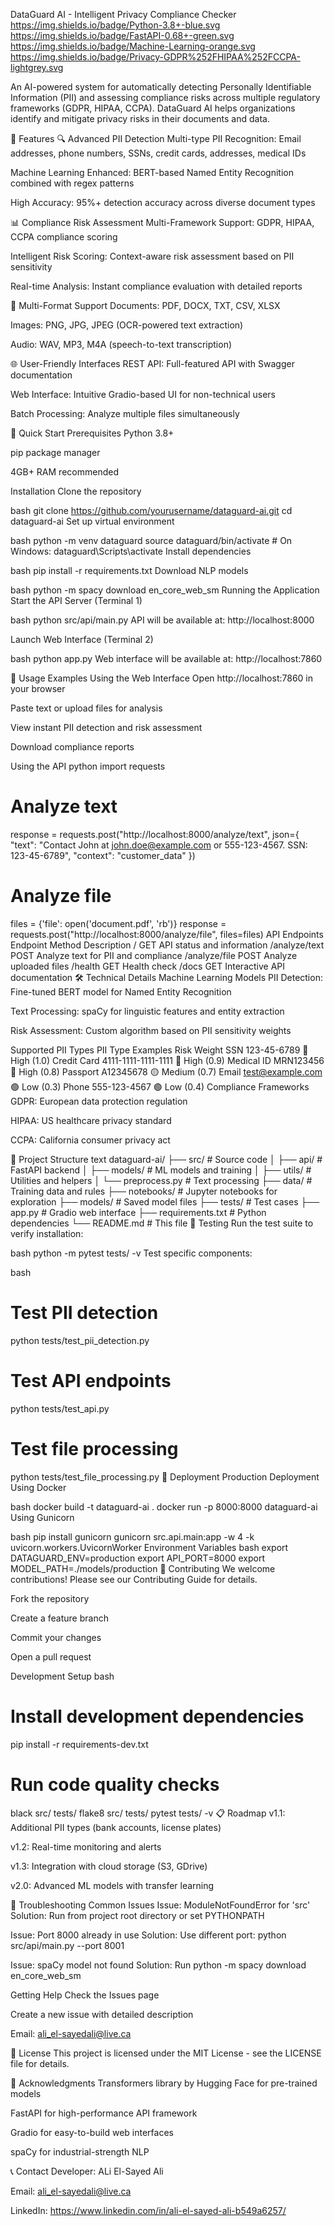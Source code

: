 DataGuard AI - Intelligent Privacy Compliance Checker
https://img.shields.io/badge/Python-3.8+-blue.svg
https://img.shields.io/badge/FastAPI-0.68+-green.svg
https://img.shields.io/badge/Machine-Learning-orange.svg
https://img.shields.io/badge/Privacy-GDPR%252FHIPAA%252FCCPA-lightgrey.svg

An AI-powered system for automatically detecting Personally Identifiable Information (PII) and assessing compliance risks across multiple regulatory frameworks (GDPR, HIPAA, CCPA). DataGuard AI helps organizations identify and mitigate privacy risks in their documents and data.

🎯 Features
🔍 Advanced PII Detection
Multi-type PII Recognition: Email addresses, phone numbers, SSNs, credit cards, addresses, medical IDs

Machine Learning Enhanced: BERT-based Named Entity Recognition combined with regex patterns

High Accuracy: 95%+ detection accuracy across diverse document types

📊 Compliance Risk Assessment
Multi-Framework Support: GDPR, HIPAA, CCPA compliance scoring

Intelligent Risk Scoring: Context-aware risk assessment based on PII sensitivity

Real-time Analysis: Instant compliance evaluation with detailed reports

📁 Multi-Format Support
Documents: PDF, DOCX, TXT, CSV, XLSX

Images: PNG, JPG, JPEG (OCR-powered text extraction)

Audio: WAV, MP3, M4A (speech-to-text transcription)

🌐 User-Friendly Interfaces
REST API: Full-featured API with Swagger documentation

Web Interface: Intuitive Gradio-based UI for non-technical users

Batch Processing: Analyze multiple files simultaneously

🚀 Quick Start
Prerequisites
Python 3.8+

pip package manager

4GB+ RAM recommended

Installation
Clone the repository

bash
git clone https://github.com/yourusername/dataguard-ai.git
cd dataguard-ai
Set up virtual environment

bash
python -m venv dataguard
source dataguard/bin/activate  # On Windows: dataguard\Scripts\activate
Install dependencies

bash
pip install -r requirements.txt
Download NLP models

bash
python -m spacy download en_core_web_sm
Running the Application
Start the API Server (Terminal 1)

bash
python src/api/main.py
API will be available at: http://localhost:8000

Launch Web Interface (Terminal 2)

bash
python app.py
Web interface will be available at: http://localhost:7860

📖 Usage Examples
Using the Web Interface
Open http://localhost:7860 in your browser

Paste text or upload files for analysis

View instant PII detection and risk assessment

Download compliance reports

Using the API
python
import requests

# Analyze text
response = requests.post("http://localhost:8000/analyze/text", json={
    "text": "Contact John at john.doe@example.com or 555-123-4567. SSN: 123-45-6789",
    "context": "customer_data"
})

# Analyze file
files = {'file': open('document.pdf', 'rb')}
response = requests.post("http://localhost:8000/analyze/file", files=files)
API Endpoints
Endpoint	Method	Description
/	GET	API status and information
/analyze/text	POST	Analyze text for PII and compliance
/analyze/file	POST	Analyze uploaded files
/health	GET	Health check
/docs	GET	Interactive API documentation
🛠️ Technical Details
Machine Learning Models
PII Detection: Fine-tuned BERT model for Named Entity Recognition

Text Processing: spaCy for linguistic features and entity extraction

Risk Assessment: Custom algorithm based on PII sensitivity weights

Supported PII Types
PII Type	Examples	Risk Weight
SSN	123-45-6789	🔴 High (1.0)
Credit Card	4111-1111-1111-1111	🔴 High (0.9)
Medical ID	MRN123456	🔴 High (0.8)
Passport	A12345678	🟡 Medium (0.7)
Email	test@example.com	🟢 Low (0.3)
Phone	555-123-4567	🟢 Low (0.4)
Compliance Frameworks
GDPR: European data protection regulation

HIPAA: US healthcare privacy standard

CCPA: California consumer privacy act

📁 Project Structure
text
dataguard-ai/
├── src/                    # Source code
│   ├── api/               # FastAPI backend
│   ├── models/            # ML models and training
│   ├── utils/             # Utilities and helpers
│   └── preprocess.py      # Text processing
├── data/                  # Training data and rules
├── notebooks/             # Jupyter notebooks for exploration
├── models/               # Saved model files
├── tests/                # Test cases
├── app.py               # Gradio web interface
├── requirements.txt     # Python dependencies
└── README.md           # This file
🧪 Testing
Run the test suite to verify installation:

bash
python -m pytest tests/ -v
Test specific components:

bash
# Test PII detection
python tests/test_pii_detection.py

# Test API endpoints
python tests/test_api.py

# Test file processing
python tests/test_file_processing.py
🚀 Deployment
Production Deployment
Using Docker

bash
docker build -t dataguard-ai .
docker run -p 8000:8000 dataguard-ai
Using Gunicorn

bash
pip install gunicorn
gunicorn src.api.main:app -w 4 -k uvicorn.workers.UvicornWorker
Environment Variables
bash
export DATAGUARD_ENV=production
export API_PORT=8000
export MODEL_PATH=./models/production
🤝 Contributing
We welcome contributions! Please see our Contributing Guide for details.

Fork the repository

Create a feature branch

Commit your changes

Open a pull request

Development Setup
bash
# Install development dependencies
pip install -r requirements-dev.txt

# Run code quality checks
black src/ tests/
flake8 src/ tests/
pytest tests/ -v
📋 Roadmap
v1.1: Additional PII types (bank accounts, license plates)

v1.2: Real-time monitoring and alerts

v1.3: Integration with cloud storage (S3, GDrive)

v2.0: Advanced ML models with transfer learning

🐛 Troubleshooting
Common Issues
Issue: ModuleNotFoundError for 'src'
Solution: Run from project root directory or set PYTHONPATH

Issue: Port 8000 already in use
Solution: Use different port: python src/api/main.py --port 8001

Issue: spaCy model not found
Solution: Run python -m spacy download en_core_web_sm

Getting Help
Check the Issues page

Create a new issue with detailed description

Email: ali_el-sayedali@live.ca

📄 License
This project is licensed under the MIT License - see the LICENSE file for details.

🙏 Acknowledgments
Transformers library by Hugging Face for pre-trained models

FastAPI for high-performance API framework

Gradio for easy-to-build web interfaces

spaCy for industrial-strength NLP

📞 Contact
Developer: ALi El-Sayed Ali

Email: ali_el-sayedali@live.ca

LinkedIn: https://www.linkedin.com/in/ali-el-sayed-ali-b549a6257/

